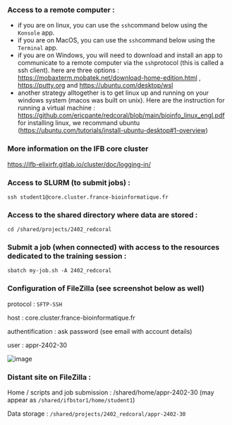 ### Access to a remote computer :
 - if you are on linux, you can use the `ssh`command below using the `Konsole` app.
 - if you are on MacOS, you can use the `ssh`command below using the `Terminal` app.
 - if you are on Windows, you will need to download and install an app to communicate to a remote computer via the `ssh`protocol (this is called a ssh client). here are three options : https://mobaxterm.mobatek.net/download-home-edition.html , https://putty.org and https://ubuntu.com/desktop/wsl
 - another strategy alltogether is to get linux up and running on your windows system (macos was built on unix). Here are the instruction for running a virtual machine : https://github.com/ericpante/redcoral/blob/main/bioinfo_linux_engl.pdf for installing linux, we recommand ubuntu (https://ubuntu.com/tutorials/install-ubuntu-desktop#1-overview)

### More information on the IFB core cluster

https://ifb-elixirfr.gitlab.io/cluster/doc/logging-in/ 

### Access to SLURM (to submit jobs) :

```
ssh student1@core.cluster.france-bioinformatique.fr
```

### Access to the shared directory where data are stored :

```
cd /shared/projects/2402_redcoral
```

### Submit a job (when connected) with access to the resources dedicated to the training session :

```
sbatch my-job.sh -A 2402_redcoral
```
### Configuration of FileZilla (see screenshot below as well)

protocol : `SFTP-SSH`

host : core.cluster.france-bioinformatique.fr

authentification : ask password (see email with account details)

user : appr-2402-30

![image](https://github.com/ericpante/redcoral/assets/7203505/676f608e-3574-41ef-8d05-2aa9660843df)


### Distant site on FileZilla :

Home / scripts and job submission : /shared/home/appr-2402-30
(may appear as `/shared/ifbstor1/home/student1`)

Data storage : `/shared/projects/2402_redcoral/appr-2402-30`


